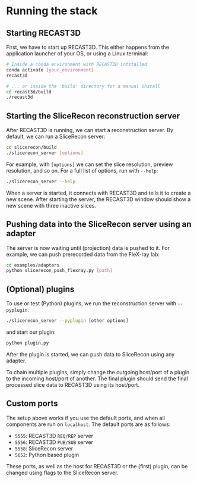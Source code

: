 # Running the stack

## Starting RECAST3D

First, we have to start up RECAST3D. This either happens from the application launcher of your OS, or using a Linux terminal:

```bash
# Inside a conda environment with RECAST3D intstalled
conda activate [your_environment]
recast3d

# ... or inside the 'build' directory for a manual install
cd recast3d/build
./recast3d
```

## Starting the SliceRecon reconstruction server

After RECAST3D is running, we can start a reconstruction server. By default, we can run a SliceRecon server:

```bash
cd slicerecon/build
./slicerecon_server [options]
```

For example, with `[options]` we can set the slice resolution, preview resolution, and so on. For a full list of options, run with `--help`:

```bash
./slicerecon_server --help
```

When a server is started, it connects with RECAST3D and tells it to create a new scene. After starting the server, the RECAST3D window should show a new scene with three inactive slices.

## Pushing data into the SliceRecon server using an adapter

The server is now waiting until (projection) data is pushed to it. For example,
we can push prerecorded data from the FleX-ray lab:

```bash
cd examples/adapters
python slicerecon_push_flexray.py [path]
```

## (Optional) plugins

To use or test (Python) plugins, we run the reconstruction server with `--pyplugin`.

```bash
./slicerecon_server --pyplugin [other options]
```

and start our plugin:

```bash
python plugin.py
```

After the plugin is started, we can push data to SliceRecon using any adapter.

To chain multiple plugins, simply change the outgoing host/port of a plugin to the incoming host/port of another. The final plugin should send the final processed slice data to RECAST3D using its host/port.

## Custom ports

The setup above works if you use the default ports, and when all components are run on `localhost`. The default ports are as follows:

- `5555`: RECAST3D `REQ/REP` server
- `5556`: RECAST3D `PUB/SUB` server
- `5558`: SliceRecon server
- `5652`: Python based plugin

These ports, as well as the host for RECAST3D or the (first) plugin, can be changed using flags to the SliceRecon server.

